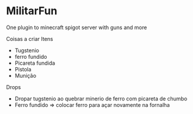 # MilitarFun
One plugin to minecraft spigot server with guns and more


Coisas a criar
Itens
- Tugstenio
- ferro fundido
- Picareta fundida
- Pistola
- Munição

Drops
- Dropar tugstenio ao quebrar minerio de ferro com picareta de chumbo
- Ferro fundido => colocar ferro para açar novamente na fornalha